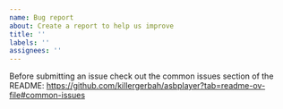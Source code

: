 ```yaml
---
name: Bug report
about: Create a report to help us improve
title: ''
labels: ''
assignees: ''
---
```


Before submitting an issue check out the common issues section of the README:
https://github.com/killergerbah/asbplayer?tab=readme-ov-file#common-issues
